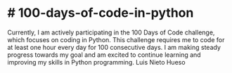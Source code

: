 <!DOCTYPE html>
<html>
<head>

</head>
<body>
    <h1># 100-days-of-code-in-python</h1>
    <p>Currently, I am actively participating in the 100 Days of Code challenge, which focuses on coding in Python. This challenge requires me to code for at least one hour every day for 100 consecutive days. I am making steady progress towards my goal and am excited to continue learning and improving my skills in Python programming. Luis Nieto Hueso</p>
</body>
</html>
